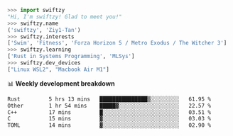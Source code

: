 ```python
>>> import swiftzy
"Hi, I'm swiftzy! Glad to meet you!"
>>> swiftzy.name
('swiftzy', 'Ziy1-Tan')
>>> swiftzy.interests
['Swim', 'Fitness', 'Forza Horizon 5 / Metro Exodus / The Witcher 3']
>>> swiftzy.learning
['Rust in Systems Programming', 'MLSys']
>>> swiftzy.dev_devices
["Linux WSL2", "Macbook Air M1"]
```
📊 **Weekly development breakdown**
<!--START_SECTION:waka-->

```txt
Rust         5 hrs 13 mins   ███████████████▒░░░░░░░░░   61.95 %
Other        1 hr 54 mins    █████▓░░░░░░░░░░░░░░░░░░░   22.57 %
C++          17 mins         █░░░░░░░░░░░░░░░░░░░░░░░░   03.51 %
C            15 mins         ▓░░░░░░░░░░░░░░░░░░░░░░░░   03.03 %
TOML         14 mins         ▓░░░░░░░░░░░░░░░░░░░░░░░░   02.90 %
```

<!--END_SECTION:waka-->
